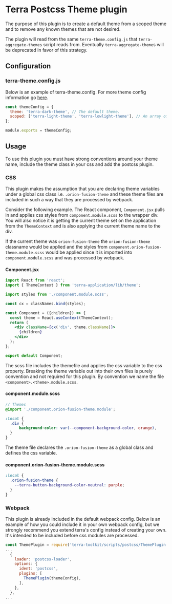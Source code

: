 # Terra Postcss Theme plugin

The purpose of this plugin is to create a default theme from a scoped theme and to remove any known themes that are not desired.

The plugin will read from the same `terra-theme.config.js` that `terra-aggregate-themes` script reads from. Eventually `terra-aggregate-theme`s will be deprecated in favor of this strategy.

## Configuration

### terra-theme.config.js

Below is an example of terra-theme.config. For more theme config information go [here](https://github.com/cerner/terra-toolkit-boneyard/tree/postcss-theme-plugin/config/webpack/postcss/themeConfig.md).

```js
const themeConfig = {
  theme: 'terra-dark-theme', // The default theme.
  scoped: ['terra-light-theme', 'terra-lowlight-theme'], // An array of scoped themes.
};

module.exports = themeConfig;
```

## Usage

To use this plugin you must have strong conventions around your theme name, include the theme class in your css and add the postcss plugin.

### CSS

This plugin makes the assumption that you are declaring theme variables under a global css class i.e. ```.orion-fusion-theme``` and these theme files are included in such a way that they are processed by webpack.

Consider the following example. The React component, `Component.jsx` pulls in and applies css styles from `component.module.scss` to the wrapper div. You will also notice it is getting the current theme set on the application from the `ThemeContext` and is also applying the current theme name to the div.

If the current theme was `orion-fusion-theme` the `orion-fusion-theme` classname would be applied and the styles from `component.orion-fusion-theme.module.scss` would be applied since it is imported into `component.module.scss` and was processed by webpack.

#### Component.jsx

```jsx
import React from 'react';
import { ThemeContext } from 'terra-application/lib/theme';

import styles from './component.module.scss';

const cx = classNames.bind(styles);

const Component = ({children}) => {
  const theme = React.useContext(ThemeContext);
  return (
    <div className={cx('div', theme.className)}>
      {children}
    </div>
  );
};

export default Component;
```

The scss file includes the themefile and applies the css variable to the css property. Breaking the theme variable out into their own files is purely convention and not required for this plugin. By convention we name the file ```<component>.<theme>.module.scss```.

#### component.module.scss

```scss
// Themes
@import './component.orion-fusion-theme.module';

:local {
  .div {
      background-color: var(--component-background-color, orange),
  }
}
```

The theme file declares the ```.orion-fusion-theme``` as a global class and defines the css variable.

#### component.orion-fusion-theme.module.scss

```scss
:local {
  .orion-fusion-theme {
    --terra-button-background-color-neutral: purple;
  }
}
```

### Webpack

This plugin is already included in the default webpack config. Below is an example of how you could include it in your own webpack config, but we strongly recommend you extend terra's config instead of creating your own. It's intended to be included before css modules are processed.

```js
const ThemePlugin = require('terra-toolkit/scripts/postcss/ThemePlugin');
...
  {
    loader: 'postcss-loader',
    options: {
      ident: 'postcss',
      plugins: [
        ThemePlugin(themeConfig),
      ],
    },
  },
...
```
